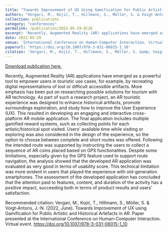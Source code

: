```yaml
---
title: "Towards Improvement of UX Using Gamification for Public Artistic and Historical Artifacts in AR"
authors: "Vergari, M., Kojić, T., Hillmann, S., Möller, S. & Voigt-Antons, J.-N."
collection: publications
category: "conferences"
permalink: /publication/2022-05-29-OC26
excerpt: 'Recently, Augmented Reality (AR) applications have emerged as a powerful tool to empower users in touristic use cases, for example, by recreating digital representations of lost or difficult accessible artifacts. More emphasis has been put on researching possible solutions for tourism with AR technology. As part of such a research project, an AR touristic experience was designed to enhance historical artifacts, promote surroundings exploration, and study how to improve the User Experience (UX). This resulted in developing an engaging and interactive cross-platform AR mobile application. The final application includes multiple gamified reward systems, such as collecting points for each artistic/historical spot visited. Users’ available time while visiting or exploring was also considered in the design of the experience, so the option to choose between complete and short routes was offered. Following the intended route was supported by instructing the users to collect a sequence of AR coins placed based on GPS functionalities. Despite some limitations, especially given by the GPS feature used to support route navigation, the analysis showed that the developed AR application was evaluated as very good in terms of usability score. This technical limitation was more evident in users that played the experience with old-generation smartphones. The assessment of the developed application has concluded that the attention paid to features, content, and duration of the activity has a positive impact, succeeding both in terms of product results and users’ satisfaction.'
date: 2022-05-29
venue: 'International Conference on Human-Computer Interaction. Virtual event'
paperurl: 'https://doi.org/10.1007/978-3-031-06015-1_10'
citation: 'Vergari, M., Kojić, T., Hillmann, S., Möller, S. &amp; Voigt-Antons, J.-N. (2022, June). Towards Improvement of UX using Gamification for Public Artistic and Historical Artefacts in AR. Paper presented at the International Conference on Human-Computer Interaction. Virtual event. https://doi.org/10.1007/978-3-031-06015-1_10 '
---
```


<a href='https://doi.org/10.1007/978-3-031-06015-1_10'>Download publication here.</a>

Recently, Augmented Reality (AR) applications have emerged as a powerful tool to empower users in touristic use cases, for example, by recreating digital representations of lost or difficult accessible artifacts. More emphasis has been put on researching possible solutions for tourism with AR technology. As part of such a research project, an AR touristic experience was designed to enhance historical artifacts, promote surroundings exploration, and study how to improve the User Experience (UX). This resulted in developing an engaging and interactive cross-platform AR mobile application. The final application includes multiple gamified reward systems, such as collecting points for each artistic/historical spot visited. Users’ available time while visiting or exploring was also considered in the design of the experience, so the option to choose between complete and short routes was offered. Following the intended route was supported by instructing the users to collect a sequence of AR coins placed based on GPS functionalities. Despite some limitations, especially given by the GPS feature used to support route navigation, the analysis showed that the developed AR application was evaluated as very good in terms of usability score. This technical limitation was more evident in users that played the experience with old-generation smartphones. The assessment of the developed application has concluded that the attention paid to features, content, and duration of the activity has a positive impact, succeeding both in terms of product results and users’ satisfaction.

Recommended citation: Vergari, M., Kojić, T., Hillmann, S., Möller, S. & Voigt-Antons, J.-N. (2022, June). Towards Improvement of UX using Gamification for Public Artistic and Historical Artefacts in AR. Paper presented at the International Conference on Human-Computer Interaction. Virtual event. https://doi.org/10.1007/978-3-031-06015-1_10 